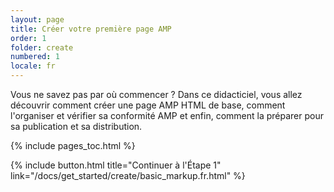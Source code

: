 ```yaml
---
layout: page
title: Créer votre première page AMP
order: 1
folder: create
numbered: 1
locale: fr
---
```


Vous ne savez pas par où commencer ? Dans ce didacticiel, vous allez découvrir comment créer une page AMP HTML de base, comment l'organiser et vérifier sa conformité AMP et enfin, comment la préparer pour sa publication et sa distribution.

{% include pages_toc.html %}

{% include button.html title="Continuer à l'Étape 1" link="/docs/get_started/create/basic_markup.fr.html" %}
